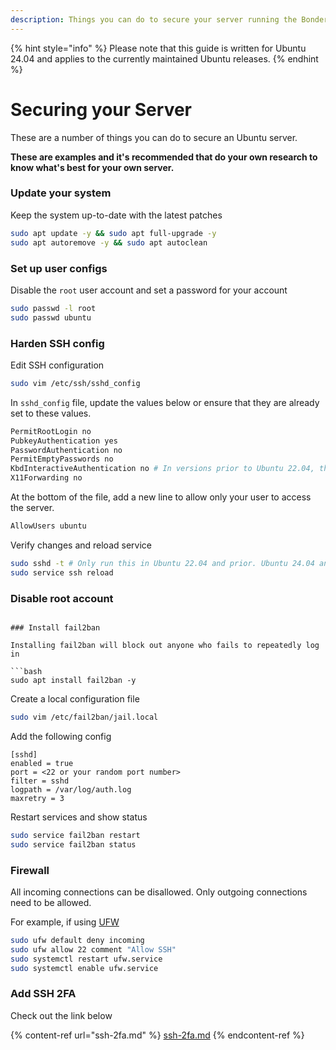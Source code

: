 ```yaml
---
description: Things you can do to secure your server running the Bonder
---
```


{% hint style="info" %}
Please note that this guide is written for Ubuntu 24.04 and applies to the currently maintained Ubuntu releases.
{% endhint %}

# Securing your Server

These are a number of things you can do to secure an Ubuntu server.

**These are examples and it's recommended that do your own research to know what's best for your own server.**

### Update your system

Keep the system up-to-date with the latest patches

```bash
sudo apt update -y && sudo apt full-upgrade -y
sudo apt autoremove -y && sudo apt autoclean
```

### Set up user configs

Disable the `root` user account and set a password for your account
```bash
sudo passwd -l root
sudo passwd ubuntu
```

### Harden SSH config

Edit SSH configuration

```bash
sudo vim /etc/ssh/sshd_config
```

In `sshd_config` file, update the values below or ensure that they are already set to these values.

```bash
PermitRootLogin no
PubkeyAuthentication yes
PasswordAuthentication no
PermitEmptyPasswords no
KbdInteractiveAuthentication no # In versions prior to Ubuntu 22.04, this is called `ChallengeResponseAuthentication`
X11Forwarding no
```

At the bottom of the file, add a new line to allow only your user to access the server.

```bash
AllowUsers ubuntu
```

Verify changes and reload service

```bash
sudo sshd -t # Only run this in Ubuntu 22.04 and prior. Ubuntu 24.04 and later versions removed this.
sudo service ssh reload
```

### Disable root account

```

### Install fail2ban

Installing fail2ban will block out anyone who fails to repeatedly log in

```bash
sudo apt install fail2ban -y
```

Create a local configuration file

```bash
sudo vim /etc/fail2ban/jail.local
```

Add the following config

```
[sshd]
enabled = true
port = <22 or your random port number>
filter = sshd
logpath = /var/log/auth.log
maxretry = 3
```

Restart services and show status

```bash
sudo service fail2ban restart
sudo service fail2ban status
```

### Firewall

All incoming connections can be disallowed. Only outgoing connections need to be allowed.

For example, if using [UFW](securing-server.md#create-new-user-instead-of-using-default-user)

```bash
sudo ufw default deny incoming
sudo ufw allow 22 comment "Allow SSH"
sudo systemctl restart ufw.service
sudo systemctl enable ufw.service
```

### Add SSH 2FA

Check out the link below

{% content-ref url="ssh-2fa.md" %}
[ssh-2fa.md](ssh-2fa.md)
{% endcontent-ref %}
